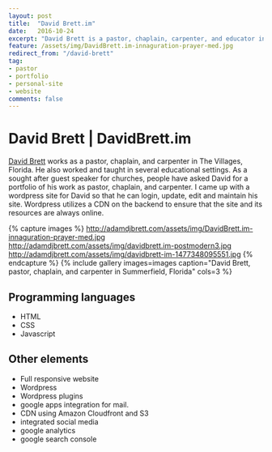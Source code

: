 ```yaml
---
layout: post
title:  "David Brett.im"
date:   2016-10-24
excerpt: "David Brett is a pastor, chaplain, carpenter, and educator in Central Florida."
feature: /assets/img/DavidBrett.im-innaguration-prayer-med.jpg
redirect_from: "/david-brett"
tag:
- pastor
- portfolio
- personal-site
- website
comments: false
---
```

<meta property="article:author" content="https://www.facebook.com/adamdjbrett" />

# David Brett | DavidBrett.im
[David Brett](http://davidbrett.im) works as a pastor, chaplain, and carpenter in The Villages, Florida. He also worked and taught in several educational settings. 
As a sought after guest speaker for churches, people have asked David for a portfolio of his work as pastor, chaplain, and carpenter. I came up with a wordpress site for David so that he can login, update, edit and maintain his site. Wordpress utilizes a CDN on the backend to ensure that the site and its resources are always online.

{% capture images %}
	http://adamdjbrett.com/assets/img/DavidBrett.im-innaguration-prayer-med.jpg
	http://adamdjbrett.com/assets/img/davidbrett.im-postmodern3.jpg
	http://adamdjbrett.com/assets/img/davidbrett-im-1477348095551.jpg
{% endcapture %}
{% include gallery images=images caption="David Brett, pastor, chaplain, and carpenter in Summerfield, Florida" cols=3 %}

## Programming languages
* HTML
* CSS
* Javascript


## Other elements
* Full responsive website
* Wordpress
* Wordpress plugins
* google apps integration for mail.
* CDN using Amazon Cloudfront and S3
* integrated social media
* google analytics
* google search console
 
